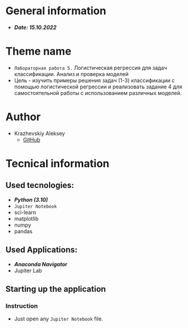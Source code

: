 # General information
  - ***Date: 15.10.2022***

# Theme name

  - `Лабораторная работа 5.` Логистическая регрессия для задач классификации. Анализ и проверка моделей
  - Цель - изучить примеры решения задач (1-3) классификации с помощью логистической регрессии и реализовать задание 4 для самостоятельной работы с использованием различных моделей.

# Author
  - Krazhevskiy Aleksey
    - [GitHub](https://github.com/alekseykrazhev)<br>
		
# Tecnical information

## Used tecnologies:

  - ***Python (3.10)***
  - `Jupiter Notebook`
  - sci-learn
  - matplotlib
  - numpy
  - pandas
	
## Used Applications:

  - ***Anaconda Navigator***
  - Jupiter Lab

## Starting up the application

### Instruction

  - Just open any `Jupiter Notebook` file.
	 
